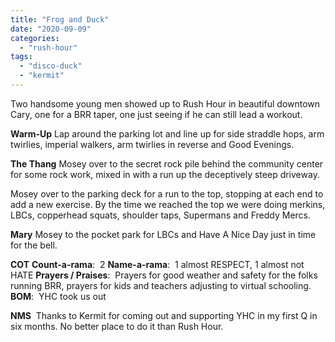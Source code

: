 ```yaml
---
title: "Frog and Duck"
date: "2020-09-09"
categories: 
  - "rush-hour"
tags: 
  - "disco-duck"
  - "kermit"
---
```


Two handsome young men showed up to Rush Hour in beautiful downtown Cary, one for a BRR taper, one just seeing if he can still lead a workout.

**Warm-Up** Lap around the parking lot and line up for side straddle hops, arm twirlies, imperial walkers, arm twirlies in reverse and Good Evenings.

**The Thang** Mosey over to the secret rock pile behind the community center for some rock work, mixed in with a run up the deceptively steep driveway.

Mosey over to the parking deck for a run to the top, stopping at each end to add a new exercise. By the time we reached the top we were doing merkins, LBCs, copperhead squats, shoulder taps, Supermans and Freddy Mercs.

**Mary** Mosey to the pocket park for LBCs and Have A Nice Day just in time for the bell.

**COT** **Count-a-rama**:  2 **Name-a-rama**:  1 almost RESPECT, 1 almost not HATE **Prayers / Praises**:  Prayers for good weather and safety for the folks running BRR, prayers for kids and teachers adjusting to virtual schooling. **BOM**:  YHC took us out

**NMS**  Thanks to Kermit for coming out and supporting YHC in my first Q in six months. No better place to do it than Rush Hour.
